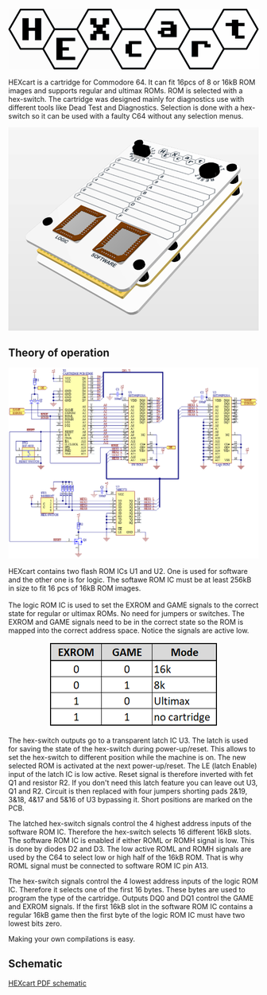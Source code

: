 <p align="center">
    <img src="images/logo.png">
</p>

HEXcart is a cartridge for Commodore 64. It can fit 16pcs of 8 or 16kB ROM images and supports regular and ultimax ROMs. ROM is selected with a hex-switch. The cartridge was designed mainly for diagnostics use with different tools like Dead Test and Diagnostics. Selection is done with a hex-switch so it can be used with a faulty C64 without any selection menus.
<p align="center">
    <img src="images/Cart_PCB-case.PNG">
</p>

## Theory of operation
<p align="center">
    <img src="images/schematic.png">
</p>
HEXcart contains two flash ROM ICs U1 and U2. One is used for software and the other one is for logic. The softawe ROM IC must be at least 256kB in size to fit 16 pcs of 16kB ROM images.<br/><br/>
The logic ROM IC is used to set the EXROM and GAME signals to the correct state for regular or ultimax ROMs. No need for jumpers or switches.
The EXROM and GAME signals need to be in the correct state so the ROM is mapped into the correct address space. Notice the signals are active low.
<p align="center">
    <img src="images/EXROM_GAME_table.png">
</p>
The hex-switch outputs go to a transparent latch IC U3. The latch is used for saving the state of the hex-switch during power-up/reset. This allows to set the hex-switch to different position while the machine is on. The new selected ROM is activated at the next power-up/reset. The LE (latch Enable) input of the latch IC is low active. Reset signal is therefore inverted with fet Q1 and resistor R2. If you don't need this latch feature you can leave out U3, Q1 and R2. Circuit is then replaced with four jumpers shorting pads 2&19, 3&18, 4&17 and 5&16 of U3 bypassing it. Short positions are marked on the PCB.<br/>

The latched hex-switch signals control the 4 highest address inputs of the software ROM IC. Therefore the hex-switch selects 16 different 16kB slots. The software ROM IC is enabled if either ROML or ROMH signal is low. This is done by diodes D2 and D3. The low active ROML and ROMH signals are used by the C64 to select low or high half of the 16kB ROM. That is why ROML signal must be connected to software ROM IC  pin A13.<br/>

The hex-switch signals control the 4 lowest address inputs of the logic ROM IC. Therefore it selects one of the first 16 bytes. These bytes are used to program the type of the cartridge. Outputs DQ0 and DQ1 control the GAME and EXROM signals. If the first 16kB slot in the software ROM IC contains a regular 16kB game then the first byte of the logic ROM IC must have two lowest bits zero.<br/>


Making your own compilations is easy. 
## Schematic

[HEXcart PDF schematic](docs/HEXcart_R2_schematic.pdf)

